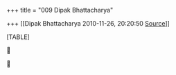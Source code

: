 +++
title = "009 Dipak Bhattacharya"

+++
[[Dipak Bhattacharya	2010-11-26, 20:20:50 [Source](https://groups.google.com/g/bvparishat/c/AVgJAgoee_A)]]



[TABLE]






